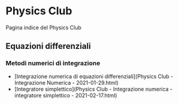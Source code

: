 # Physics Club

Pagina indice del Physics Club

## Equazioni differenziali
### Metodi numerici di integrazione

* [Integrazione numerica di equazioni differenziali](Physics Club - Integrazione Numerica - 2021-01-29.html)
* [Integratore simplettico](Physics Club - Integrazione numerica - integratore simplettico - 2021-02-17.html)

